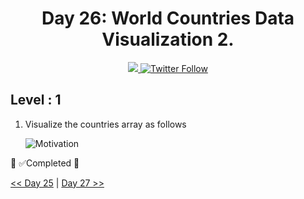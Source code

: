 <div align="center">
  <h1> Day 26: World Countries Data Visualization 2.</h1>
  <a class="header-badge" target="_blank" href="https://www.linkedin.com/in/manthan-ankolekar-597b07a8/">
  <img src="https://img.shields.io/badge/style--5eba00.svg?label=LinkedIn&logo=linkedin&style=social">
  </a>
  <a class="header-badge" target="_blank" href="https://twitter.com/manthan_ank">
  <img alt="Twitter Follow" src="https://img.shields.io/twitter/follow/manthan_ank?style=social">
  </a>
</div>

## Level : 1

1. Visualize the countries array as follows

    ![Motivation](./../images/projects/dom_mini_project_countries_day_6.1.gif)

🎉 ✅Completed 🎉

[<< Day 25](/Day25/Day25.md) | [Day 27 >>](/Day27/Day27.md)
